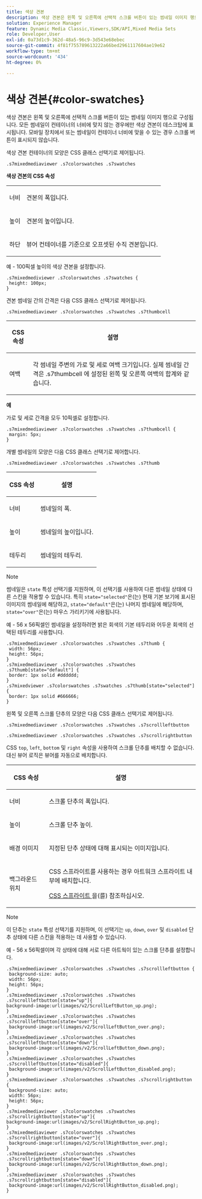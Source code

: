 ```yaml
---
title: 색상 견본
description: 색상 견본은 왼쪽 및 오른쪽에 선택적 스크롤 버튼이 있는 썸네일 이미지 행으로 구성됩니다. 모든 썸네일이 컨테이너의 너비에 맞지 않는 경우에만 색상 견본이 데스크탑에 표시됩니다. 모바일 장치에서 또는 썸네일이 컨테이너 너비에 맞을 수 있는 경우 스크롤 버튼이 표시되지 않습니다.
solution: Experience Manager
feature: Dynamic Media Classic,Viewers,SDK/API,Mixed Media Sets
role: Developer,User
exl-id: 0a73d1c9-362d-48a5-96c9-3d543e68ebec
source-git-commit: 4f81f755789613222a66bed2961117604ae19e62
workflow-type: tm+mt
source-wordcount: '434'
ht-degree: 0%

---
```


# 색상 견본{#color-swatches}

색상 견본은 왼쪽 및 오른쪽에 선택적 스크롤 버튼이 있는 썸네일 이미지 행으로 구성됩니다. 모든 썸네일이 컨테이너의 너비에 맞지 않는 경우에만 색상 견본이 데스크탑에 표시됩니다. 모바일 장치에서 또는 썸네일이 컨테이너 너비에 맞을 수 있는 경우 스크롤 버튼이 표시되지 않습니다.

색상 견본 컨테이너의 모양은 CSS 클래스 선택기로 제어됩니다.

```
.s7mixedmediaviewer .s7colorswatches .s7swatches
```

**색상 견본의 CSS 속성**

<table id="table_C48C56E696304C9BAFEE71BA9EA9A174"> 
 <tbody> 
  <tr> 
   <td colname="col1"> <p> <span class="codeph"> 너비 </span> </p> </td> 
   <td colname="col2"> <p>견본의 폭입니다. </p> </td> 
  </tr> 
  <tr> 
   <td colname="col1"> <p> <span class="codeph"> 높이 </span> </p> </td> 
   <td colname="col2"> <p>견본의 높이입니다. </p> </td> 
  </tr> 
  <tr> 
   <td colname="col1"> <p> <span class="codeph"> 하단 </span> </p> </td> 
   <td colname="col2"> <p>뷰어 컨테이너를 기준으로 오프셋된 수직 견본입니다. </p> </td> 
  </tr> 
 </tbody> 
</table>

예 - 100픽셀 높이의 색상 견본을 설정합니다.

```
.s7mixedmediviewer .s7colorswatches .s7swatches { 
 height: 100px;  
}
```

<!--<a id="section_061E550C1C1D4DB2BD663A898895B38C"></a>-->

견본 썸네일 간의 간격은 다음 CSS 클래스 선택기로 제어됩니다.

`.s7mixedmediaviewer .s7colorswatches .s7swatches .s7thumbcell`

<table id="table_ECE063DB98154E099FB024F66FF877D7"> 
 <thead> 
  <tr> 
   <th colname="col1" class="entry"> <p>CSS 속성 </p> </th> 
   <th colname="col2" class="entry"> <p>설명 </p> </th> 
  </tr> 
 </thead>
 <tbody> 
  <tr> 
   <td colname="col1"> <p> <span class="codeph"> 여백 </span> </p> </td> 
   <td colname="col2"> <p> 각 썸네일 주변의 가로 및 세로 여백 크기입니다. 실제 썸네일 간격은 <span class="codeph"> .s7thumbcell </span>에 설정된 왼쪽 및 오른쪽 여백의 합계와 같습니다. </p> </td> 
  </tr> 
 </tbody> 
</table>

**예**

가로 및 세로 간격을 모두 10픽셀로 설정합니다.

```
.s7mixedmediaviewer .s7colorswatches .s7swatches .s7thumbcell { 
 margin: 5px; 
}
```

개별 썸네일의 모양은 다음 CSS 클래스 선택기로 제어합니다.

`.s7mixedmediaviewer .s7colorswatches .s7swatches .s7thumb`

<table id="table_09B6E232FB94417392D101A7A653BE54"> 
 <thead> 
  <tr> 
   <th colname="col1" class="entry"> <p> CSS 속성 </p> </th> 
   <th colname="col2" class="entry"> <p>설명 </p> </th> 
  </tr> 
 </thead>
 <tbody> 
  <tr> 
   <td colname="col1"> <p> <span class="codeph"> 너비 </span> </p> </td> 
   <td colname="col2"> <p>썸네일의 폭. </p> </td> 
  </tr> 
  <tr> 
   <td colname="col1"> <p> <span class="codeph"> 높이 </span> </p> </td> 
   <td colname="col2"> <p>썸네일의 높이입니다. </p> </td> 
  </tr> 
  <tr> 
   <td colname="col1"> <p> <span class="codeph"> 테두리 </span> </p> </td> 
   <td colname="col2"> <p>썸네일의 테두리. </p> </td> 
  </tr> 
 </tbody> 
</table>

>[!NOTE]
>
>썸네일은 `state` 특성 선택기를 지원하며, 이 선택기를 사용하여 다른 썸네일 상태에 다른 스킨을 적용할 수 있습니다. 특히 `state="selected"`은(는) 현재 기본 보기에 표시된 이미지의 썸네일에 해당하고, `state="default"`은(는) 나머지 썸네일에 해당하며, `state="over"`은(는) 마우스 가리키기에 사용됩니다.

예 - 56 x 56픽셀인 썸네일을 설정하려면 밝은 회색의 기본 테두리와 어두운 회색의 선택된 테두리를 사용합니다.

```
.s7mixedmediaviewer .s7colorswatches .s7swatches .s7thumb { 
 width: 56px; 
 height: 56px;  
} 
.s7mixedmediaviewer .s7colorswatches .s7swatches .s7thumb[state="default"] { 
 border: 1px solid #dddddd; 
} 
.s7mixedviewer .s7colorswatches .s7swatches .s7thumb[state="selected"] { 
 border: 1px solid #666666; 
}
```

왼쪽 및 오른쪽 스크롤 단추의 모양은 다음 CSS 클래스 선택기로 제어됩니다.

`.s7mixedmediaviewer .s7colorswatches .s7swatches .s7scrollleftbutton`

`.s7mixedmediaviewer .s7colorswatches .s7swatches .s7scrollrightbutton`

CSS `top`, `left`, `bottom` 및 `right` 속성을 사용하여 스크롤 단추를 배치할 수 없습니다. 대신 뷰어 로직은 뷰어를 자동으로 배치합니다.

<table id="table_A5663C4AAC4446168CAD8DBA2894BB9C"> 
 <thead> 
  <tr> 
   <th colname="col1" class="entry"> <p> CSS 속성 </p> </th> 
   <th colname="col2" class="entry"> <p>설명 </p> </th> 
  </tr> 
 </thead>
 <tbody> 
  <tr> 
   <td colname="col1"> <p> <span class="codeph"> 너비 </span> </p> </td> 
   <td colname="col2"> <p>스크롤 단추의 폭입니다. </p> </td> 
  </tr> 
  <tr> 
   <td colname="col1"> <p> <span class="codeph"> 높이 </span> </p> </td> 
   <td colname="col2"> <p>스크롤 단추 높이. </p> </td> 
  </tr> 
  <tr> 
   <td colname="col1"> <p> <span class="codeph"> 배경 이미지 </span> </p> </td> 
   <td colname="col2"> <p>지정된 단추 상태에 대해 표시되는 이미지입니다. </p> </td> 
  </tr> 
  <tr> 
   <td colname="col1"> <p> <span class="codeph"> 백그라운드 위치 </span> </p> </td> 
   <td colname="col2"> <p> CSS 스프라이트를 사용하는 경우 아트워크 스프라이트 내부에 배치합니다. </p> <p><a href="../../../c-html5-s7-aem-asset-viewers/c-html5-mixedmedia-viewer-about/c-html5-mixedmedia-viewer-customizingviewer/c-html5-mixedmedia-viewer-customizingviewer.md#section-209a43dfbddf4fc589e79cddaf233f50" format="dita" scope="local"> CSS 스프라이트 </a>을(를) 참조하십시오. </p> </td> 
  </tr> 
 </tbody> 
</table>

>[!NOTE]
>
>이 단추는 `state` 특성 선택기를 지원하며, 이 선택기는 `up`, `down`, `over` 및 `disabled` 단추 상태에 다른 스킨을 적용하는 데 사용할 수 있습니다.

예 - 56 x 56픽셀이며 각 상태에 대해 서로 다른 아트웍이 있는 스크롤 단추를 설정합니다.

```
.s7mixedmediaviewer .s7colorswatches .s7swatches .s7scrollleftbutton { 
 background-size: auto; 
 width: 56px; 
 height: 56px; 
} 
.s7mixedmediaviewer .s7colorswatches .s7swatches .s7scrollleftbutton[state="up"]{ 
background-image:url(images/v2/ScrollLeftButton_up.png); 
} 
.s7mixedmediaviewer .s7colorswatches .s7swatches .s7scrollleftbutton[state="over"]{ 
 background-image:url(images/v2/ScrollLeftButton_over.png); 
} 
.s7mixedmediaviewer .s7colorswatches .s7swatches .s7scrollleftbutton[state="down"]{ 
 background-image:url(images/v2/ScrollLeftButton_down.png); 
} 
.s7mixedmediaviewer .s7colorswatches .s7swatches .s7scrollleftbutton[state="disabled"]{ 
 background-image:url(images/v2/ScrollLeftButton_disabled.png); 
} 
.s7mixedmediaviewer .s7colorswatches .s7swatches .s7scrollrightbutton { 
 background-size: auto; 
 width: 56px; 
 height: 56px; 
} 
.s7mixedmediaviewer .s7colorswatches .s7swatches .s7scrollrightbutton[state="up"]{ 
background-image:url(images/v2/ScrollRightButton_up.png); 
} 
.s7mixedmediaviewer .s7colorswatches .s7swatches .s7scrollrightbutton[state="over"]{ 
 background-image:url(images/v2/ScrollRightButton_over.png); 
} 
.s7mixedmediaviewer .s7colorswatches .s7swatches .s7scrollrightbutton[state="down"]{ 
 background-image:url(images/v2/ScrollRightButton_down.png); 
} 
.s7mixedmediaviewer .s7colorswatches .s7swatches .s7scrollrightbutton[state="disabled"]{ 
 background-image:url(images/v2/ScrollRightButton_disabled.png); 
}
```
